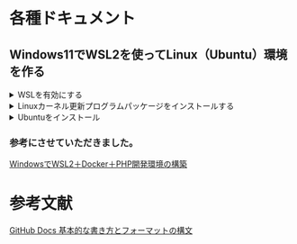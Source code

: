 # 各種ドキュメント

## Windows11でWSL2を使ってLinux（Ubuntu）環境を作る
<details>
<summary>WSLを有効にする</summary>

### WSLを有効にする

1. 「スタートボタン」をクリックします。
2. 検索窓に「コントロール」または「control」と入力します。
3. 検索結果に表示された「コントロールパネル」を選択します。
4. 「プログラム」を選択します。
5. 「Windowsの機能の有効化または無効化」を選択し下記を有効にします。
  
  - Linux用Windowsサブシステム
  - Windowsハイパーバイザープラットフォーム
  - 仮想マシンプラットフォーム

  <img src="/img/Enabling_or_Disabling_in_Windows.png">
  
6. インストール完了後「今すぐ再起動」を選択します。
</details>

<details>
<summary>Linuxカーネル更新プログラムパッケージをインストールする</summary>

### Linuxカーネル更新プログラムパッケージをインストールする

1. 最新のパッケージをダウンロードします。
   
   https://wslstorestorage.blob.core.windows.net/wslblob/wsl_update_x64.msi
2. 更新プログラムを実行します。
3. 管理者権限のアクセスを求めるメッセージが表示されたら、「はい」を選択してインストールを実行します。

</details>

<details>
<summary>Ubuntuをインストール</summary>

### Ubuntuをインストール

1. Microsoft Storeで「Ubuntu」を検索します。
2. 最新バージョンの「Ubuntu 24.04 LTS」などをインストールします。
> バージョンの記載がない「Ubuntu」は、LTSがリリースされる度に自動でアップデートされていくようなので、環境に影響がでる可能性があります。
3. Ubuntuを起動し、セットアップを完了します。
> ユーザー名/パスワードに任意の値を設定します。
4. Windows PowerSellで以下を実行します。

``` 
wsl -l -v
```

```
    NAME              STATE           VERSION
  * docker-desktop    Running         2
    Ubuntu-24.04      Running         2
```

5. Windows PowerShellで以下を実行し、DNSサーバーのIPアドレスを確認します。
```
ipconfig /all
```

```
  DNS サーバー. . . . . . . . . . . . .: ***.***.***.***
```

6. Ubuntuのコマンドでresolv.confをDNSサーバーのIPアドレスに書き換えます。
```
vi /etc/resolv.conf
```
```
  ---------------------------
  nameserver ***.***.***.***
  ---------------------------
```

7. WSL2の設定は完了です。
</details>

### 参考にさせていただきました。
[WindowsでWSL2＋Docker＋PHP開発環境の構築](https://zenn.dev/babyjob/articles/38955cb1956e72)

# 参考文献
[GitHub Docs 基本的な書き方とフォーマットの構文](https://docs.github.com/ja/get-started/writing-on-github/getting-started-with-writing-and-formatting-on-github/basic-writing-and-formatting-syntax)
